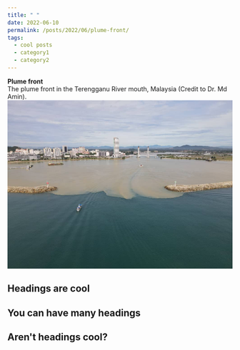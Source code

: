 ```yaml
---
title: " "
date: 2022-06-10
permalink: /posts/2022/06/plume-front/
tags:
  - cool posts
  - category1
  - category2
---
```

**Plume front** <br>The plume front in the Terengganu River mouth, Malaysia (Credit to Dr. Md Amin). <br/><img src='/images/front.png'>  

## Headings are cool

## You can have many headings  
## Aren't headings cool?
